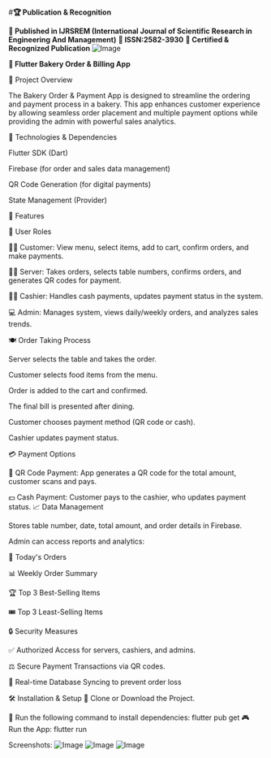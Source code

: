#**🏆 Publication & Recognition**

**📖 Published in IJRSREM (International Journal of Scientific Research in Engineering And Management)**
**📜 ISSN:2582-3930**
**🏅 Certified & Recognized Publication**
![Image](https://github.com/user-attachments/assets/215c6da0-1ba3-4642-a822-d72e4089ed4f)


**🍰 Flutter Bakery Order & Billing App**

🌟 Project Overview

The Bakery Order & Payment App is designed to streamline the ordering and payment process in a bakery. This app enhances customer experience by allowing seamless order placement and multiple payment options while providing the admin with powerful sales analytics.

🔧 Technologies & Dependencies

Flutter SDK (Dart)

Firebase (for order and sales data management)

QR Code Generation (for digital payments)

State Management (Provider)

📒 Features

👤 User Roles

👨‍🍳 Customer: View menu, select items, add to cart, confirm orders, and make payments.

🧑‍🍳 Server: Takes orders, selects table numbers, confirms orders, and generates QR codes for payment.

🧑‍💼 Cashier: Handles cash payments, updates payment status in the system.

💻 Admin: Manages system, views daily/weekly orders, and analyzes sales trends.

🍽️ Order Taking Process

Server selects the table and takes the order.

Customer selects food items from the menu.

Order is added to the cart and confirmed.

The final bill is presented after dining.

Customer chooses payment method (QR code or cash).

Cashier updates payment status.

💳 Payment Options

💎 QR Code Payment: App generates a QR code for the total amount, customer scans and pays.

💵 Cash Payment: Customer pays to the cashier, who updates payment status.
📈 Data Management

Stores table number, date, total amount, and order details in Firebase.

Admin can access reports and analytics:

📅 Today's Orders

📊 Weekly Order Summary

🏆 Top 3 Best-Selling Items

🎟️ Top 3 Least-Selling Items

🔒 Security Measures

✅ Authorized Access for servers, cashiers, and admins.

⚖️ Secure Payment Transactions via QR codes.

📂 Real-time Database Syncing to prevent order loss

🛠 Installation & Setup
📂 Clone or Download the Project.

📝 Run the following command to install dependencies:
flutter pub get
🎮 Run the App:
flutter run

Screenshots:
![Image](https://github.com/user-attachments/assets/227f300c-5c7b-4f8c-b22f-41d51f82fe20)
![Image](https://github.com/user-attachments/assets/c0438a45-8cc9-4564-958d-e1347218a78e)
![Image](https://github.com/user-attachments/assets/4cdae4df-65a3-435b-9eb3-c36b7c559668)
